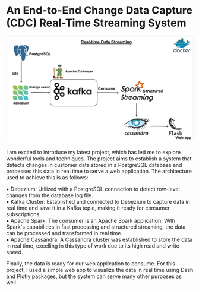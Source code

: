 
# An End-to-End Change Data Capture (CDC) Real-Time Streaming System
<img src="https://github.com/lotfy580/End-to-End-CDC-Data-Streaming-Project/blob/main/kafka_spark_streaming_arch.png"></img>

I am excited to introduce my latest project, which has led me to explore wonderful tools and techniques. The project aims to establish a system that detects changes in customer data stored in a PostgreSQL database and processes this data in real time to serve a web application. The architecture used to achieve this is as follows:

<div>•	Debezium: Utilized with a PostgreSQL connection to detect row-level changes from the database log file.</div>

<div>•	Kafka Cluster: Established and connected to Debezium to capture data in real time and save it in a Kafka topic, making it ready for consumer subscriptions.</div>

<div>•	Apache Spark: The consumer is an Apache Spark application. With Spark's capabilities in fast processing and structured streaming, the data can be processed and transformed in real time.</div>

<div>•	Apache Cassandra: A Cassandra cluster was established to store the data in real time, excelling in this type of work due to its high read and write speed.</div>

Finally, the data is ready for our web application to consume. For this project, I used a simple web app to visualize the data in real time using Dash and Plotly packages, but the system can serve many other purposes as well.
